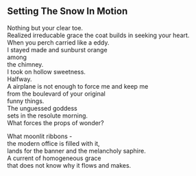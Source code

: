 Setting The Snow In Motion
--------------------------
Nothing but your clear toe.  
Realized irreducable grace the coat builds in seeking your heart.  
When you perch carried like a eddy.  
I stayed made and sunburst orange  
among  
the chimney.  
I took on hollow sweetness.  
Halfway.  
A airplane is not enough to force me and keep me  
from the boulevard of your original  
funny things.  
The unguessed goddess  
sets in the resolute morning.  
What forces the props of wonder?  
  
What moonlit ribbons -  
the modern office is filled with it,  
lands for the banner and the melancholy saphire.  
A current of homogeneous grace  
that does not know why it flows and makes.  

